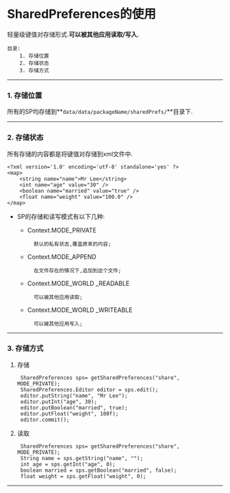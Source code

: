 # SharedPreferences的使用 #
轻量级键值对存储形式.**可以被其他应用读取/写入.**


	目录:
		1. 存储位置
		2. 存储状态
		3. 存储方式

---

### 1. 存储位置

所有的SP均存储到**`data/data/packageName/sharedPrefs/`**目录下.

---
### 2. 存储状态
所有存储的内容都是将键值对存储到xml文件中.

	<?xml version='1.0' encoding='utf-8' standalone='yes' ?>  
	<map>  
	    <string name="name">Mr Lee</string>  
	    <int name="age" value="30" />  
	    <boolean name="married" value="true" />  
	    <float name="weight" value="100.0" />  
	</map>  


- SP的存储和读写模式有以下几种:

	- Context.MODE_PRIVATE

			默认的私有状态,覆盖原来的内容;

	- Context.MODE_APPEND

			在文件存在的情况下,追加到这个文件;

	- Context.MODE_WORLD _READABLE 

			可以被其他应用读取;

	- Context.MODE_WORLD _WRITEABLE

			可以被其他应用写入;



---
### 3. 存储方式

1. 存储

		SharedPreferences sps= getSharedPreferences("share", MODE_PRIVATE); 
		SharedPreferences.Editor editor = sps.edit();  
		editor.putString("name", "Mr Lee");  
		editor.putInt("age", 30);  
		editor.putBoolean("married", true);  
		editor.putFloat("weight", 100f);  
		editor.commit();  



2. 读取

		SharedPreferences sps= getSharedPreferences("share", MODE_PRIVATE);    
		String name = sps.getString("name", "");  
		int age = sps.getInt("age", 0);  
		boolean married = sps.getBoolean("married", false);  
		float weight = sps.getFloat("weight", 0);  

---
